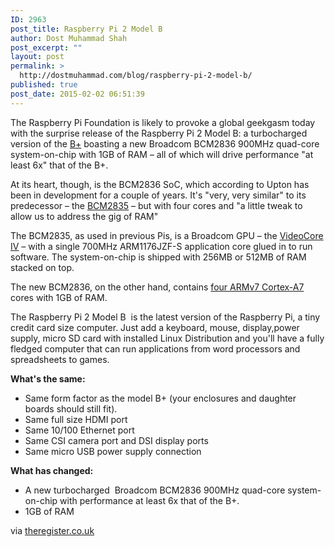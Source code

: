 ```yaml
---
ID: 2963
post_title: Raspberry Pi 2 Model B
author: Dost Muhammad Shah
post_excerpt: ""
layout: post
permalink: >
  http://dostmuhammad.com/blog/raspberry-pi-2-model-b/
published: true
post_date: 2015-02-02 06:51:39
---
```

<div id="product-title" class="sb30">

The Raspberry Pi Foundation is likely to provoke a global geekgasm today with the surprise release of the Raspberry Pi 2 Model B: a turbocharged version of the <a href="http://www.raspberrypi.org/products/model-b-plus/" target="_blank">B+</a> boasting a new Broadcom BCM2836 900MHz quad-core system-on-chip with 1GB of RAM – all of which will drive performance "at least 6x" that of the B+.

At its heart, though, is the BCM2836 SoC, which according to Upton has been in development for a couple of years. It's "very, very similar" to its predecessor – the <a href="http://www.broadcom.com/products/BCM2835" target="_blank">BCM2835</a> – but with four cores and "a little tweak to allow us to address the gig of RAM"

The BCM2835, as used in previous Pis, is a Broadcom GPU – the <a href="http://elinux.org/Raspberry_Pi_VideoCore_APIs" target="_blank">VideoCore IV</a> – with a single 700MHz ARM1176JZF-S application core glued in to run software. The system-on-chip is shipped with 256MB or 512MB of RAM stacked on top.

The new BCM2836, on the other hand, contains <a href="http://pastebin.com/raw.php?i=v0LVywBi" target="_blank">four ARMv7 Cortex-A7</a> cores with 1GB of RAM.

</div>
<div id="product-description" class="rte">

The Raspberry Pi 2 Model B  is the latest version of the Raspberry Pi, a tiny credit card size computer. Just add a keyboard, mouse, display,power supply, micro SD card with installed Linux Distribution and you'll have a fully fledged computer that can run applications from word processors and spreadsheets to games.

<strong>What's the same:</strong>
<ul>
	<li>Same form factor as the model B+ (your enclosures and daughter boards should still fit).</li>
	<li>Same full size HDMI port</li>
	<li>Same 10/100 Ethernet port</li>
	<li>Same CSI camera port and DSI display ports</li>
	<li>Same micro USB power supply connection</li>
</ul>
<strong>What has changed:</strong>
<ul>
	<li>A new turbocharged  Broadcom BCM2836 900MHz quad-core system-on-chip with performance at least 6x that of the B+.</li>
	<li>1GB of RAM</li>
</ul>
via <a href="http://www.theregister.co.uk/2015/02/02/raspberry_pi_model_2/" target="_blank">theregister.co.uk</a>

</div>